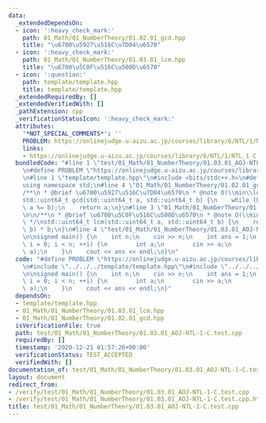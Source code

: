 ```yaml
---
data:
  _extendedDependsOn:
  - icon: ':heavy_check_mark:'
    path: 01_Math/01_NumberTheory/01.02.01_gcd.hpp
    title: "\u6700\u5927\u516C\u7D04\u6570"
  - icon: ':heavy_check_mark:'
    path: 01_Math/01_NumberTheory/01.03.01_lcm.hpp
    title: "\u6700\u5C0F\u516C\u500D\u6570"
  - icon: ':question:'
    path: template/template.hpp
    title: template/template.hpp
  _extendedRequiredBy: []
  _extendedVerifiedWith: []
  _pathExtension: cpp
  _verificationStatusIcon: ':heavy_check_mark:'
  attributes:
    '*NOT_SPECIAL_COMMENTS*': ''
    PROBLEM: https://onlinejudge.u-aizu.ac.jp/courses/library/6/NTL/1/NTL_1_C
    links:
    - https://onlinejudge.u-aizu.ac.jp/courses/library/6/NTL/1/NTL_1_C
  bundledCode: "#line 1 \"test/01_Math/01_NumberTheory/01.03.01_AOJ-NTL-1-C.test.cpp\"\
    \n#define PROBLEM \"https://onlinejudge.u-aizu.ac.jp/courses/library/6/NTL/1/NTL_1_C\"\
    \n#line 1 \"template/template.hpp\"\n#include <bits/stdc++.h>\n#define int int64_t\n\
    using namespace std;\n#line 4 \"01_Math/01_NumberTheory/01.02.01_gcd.hpp\"\n\n\
    /**\n * @brief \u6700\u5927\u516C\u7D04\u6570\n * @note O(\\min\\log(a,b))\n */\n\
    std::uint64_t gcd(std::uint64_t a, std::uint64_t b) {\n    while (b) std::swap(b,\
    \ a %= b);\n    return a;\n}\n#line 3 \"01_Math/01_NumberTheory/01.03.01_lcm.hpp\"\
    \n\n/**\n * @brief \u6700\u5C0F\u516C\u500D\u6570\n * @note O(\\min\\log(a,b))\n\
    \ */\nstd::uint64_t lcm(std::uint64_t a, std::uint64_t b) {\n    return a / gcd(a,\
    \ b) * b;\n}\n#line 4 \"test/01_Math/01_NumberTheory/01.03.01_AOJ-NTL-1-C.test.cpp\"\
    \n\nsigned main() {\n    int n;\n    cin >> n;\n    int ans = 1;\n    for (int\
    \ i = 0; i < n; ++i) {\n        int a;\n        cin >> a;\n        ans = lcm(ans,\
    \ a);\n    }\n    cout << ans << endl;\n}\n"
  code: "#define PROBLEM \"https://onlinejudge.u-aizu.ac.jp/courses/library/6/NTL/1/NTL_1_C\"\
    \n#include \"../../../template/template.hpp\"\n#include \"../../../01_Math/01_NumberTheory/01.03.01_lcm.hpp\"\
    \n\nsigned main() {\n    int n;\n    cin >> n;\n    int ans = 1;\n    for (int\
    \ i = 0; i < n; ++i) {\n        int a;\n        cin >> a;\n        ans = lcm(ans,\
    \ a);\n    }\n    cout << ans << endl;\n}"
  dependsOn:
  - template/template.hpp
  - 01_Math/01_NumberTheory/01.03.01_lcm.hpp
  - 01_Math/01_NumberTheory/01.02.01_gcd.hpp
  isVerificationFile: true
  path: test/01_Math/01_NumberTheory/01.03.01_AOJ-NTL-1-C.test.cpp
  requiredBy: []
  timestamp: '2020-12-21 01:57:26+00:00'
  verificationStatus: TEST_ACCEPTED
  verifiedWith: []
documentation_of: test/01_Math/01_NumberTheory/01.03.01_AOJ-NTL-1-C.test.cpp
layout: document
redirect_from:
- /verify/test/01_Math/01_NumberTheory/01.03.01_AOJ-NTL-1-C.test.cpp
- /verify/test/01_Math/01_NumberTheory/01.03.01_AOJ-NTL-1-C.test.cpp.html
title: test/01_Math/01_NumberTheory/01.03.01_AOJ-NTL-1-C.test.cpp
---
```

